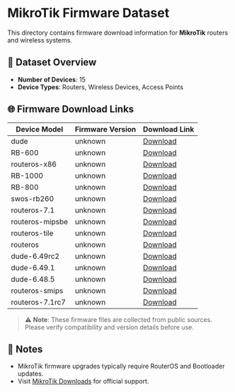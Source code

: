 # MikroTik Firmware Dataset

This directory contains firmware download information for **MikroTik** routers and wireless systems.

## 🔢 Dataset Overview

- **Number of Devices**: 15
- **Device Types**: Routers, Wireless Devices, Access Points

## 🌐 Firmware Download Links

| Device Model | Firmware Version | Download Link |
|--------------|------------------|---------------|
| dude | unknown | [Download](https://download.mikrotik.com/routeros/6.49rc2/dude-6.49rc2.npk) |
| RB-600 | unknown | [Download](https://download1.dd-wrt.com/dd-wrtv2/downloads/betas/2020/11-03-2020-r44715/mikrotik-rb600/rb600.img) |
| routeros-x86 | unknown | [Download](https://download.mikrotik.com/routeros/6.49rc2/routeros-x86-6.49rc2.npk) |
| RB-1000 | unknown | [Download](https://download1.dd-wrt.com/dd-wrtv2/downloads/betas/2020/11-03-2020-r44715/mikrotik-rb1000/rb1000.img) |
| RB-800 | unknown | [Download](https://download1.dd-wrt.com/dd-wrtv2/downloads/betas/2020/11-03-2020-r44715/mikrotik-rb800/rb800-webupgrade.bin) |
| swos-rb260 | unknown | [Download](https://download.mikrotik.com/swos/1.17/swos-rb260-1.17.lzb) |
| routeros-7.1 | unknown | [Download](https://download.mikrotik.com/routeros/7.1/routeros-7.1-mmips.npk) |
| routeros-mipsbe | unknown | [Download](https://download.mikrotik.com/routeros/6.49.1/routeros-mipsbe-6.49.1.npk) |
| routeros-tile | unknown | [Download](https://download.mikrotik.com/routeros/6.49.1/routeros-tile-6.49.1.npk) |
| routeros | unknown | [Download](https://download.mikrotik.com/routeros/7.1/routeros-7.1.npk) |
| dude-6.49rc2 | unknown | [Download](https://download.mikrotik.com/routeros/6.49rc2/dude-6.49rc2-tile.npk) |
| dude-6.49.1 | unknown | [Download](https://download.mikrotik.com/routeros/6.49.1/dude-6.49.1-tile.npk) |
| dude-6.48.5 | unknown | [Download](https://download.mikrotik.com/routeros/6.48.5/dude-6.48.5-tile.npk) |
| routeros-smips | unknown | [Download](https://download.mikrotik.com/routeros/6.49.1/routeros-smips-6.49.1.npk) |
| routeros-7.1rc7 | unknown | [Download](https://download.mikrotik.com/routeros/7.1rc7/routeros-7.1rc7-smips.npk) |

> ⚠️ **Note**: These firmware files are collected from public sources. Please verify compatibility and version details before use.

## 📝 Notes

- MikroTik firmware upgrades typically require RouterOS and Bootloader updates.
- Visit [MikroTik Downloads](https://mikrotik.com/download) for official support.
